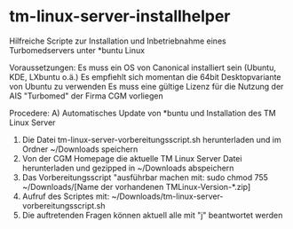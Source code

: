 tm-linux-server-installhelper
=============================

Hilfreiche Scripte zur Installation und Inbetriebnahme eines Turbomedservers unter *buntu Linux

Voraussetzungen:
Es muss ein OS von Canonical installiert sein (Ubuntu, KDE, LXbuntu o.ä.) 
Es empfiehlt sich momentan die 64bit Desktopvariante von Ubuntu zu verwenden
Es muss eine gültige Lizenz für die Nutzung der AIS "Turbomed" der Firma CGM vorliegen

Procedere:
A) Automatisches Update von *buntu und Installation des TM Linux Server

1. Die Datei tm-linux-server-vorbereitungsscript.sh herunterladen und im Ordner ~/Downloads speichern
2. Von der CGM Homepage die aktuelle TM Linux Server Datei herunterladen und gezipped in ~/Downloads abspeichern
3. Das Vorbereitungsscript "ausführbar machen mit: sudo chmod 755 ~/Downloads/[Name der vorhandenen TMLinux-Version-*.zip]
4. Aufruf des Scriptes mit: ~/Downloads/tm-linux-server-vorbereitungsscript.sh
5. Die auftretenden Fragen können aktuell alle mit "j" beantwortet werden
